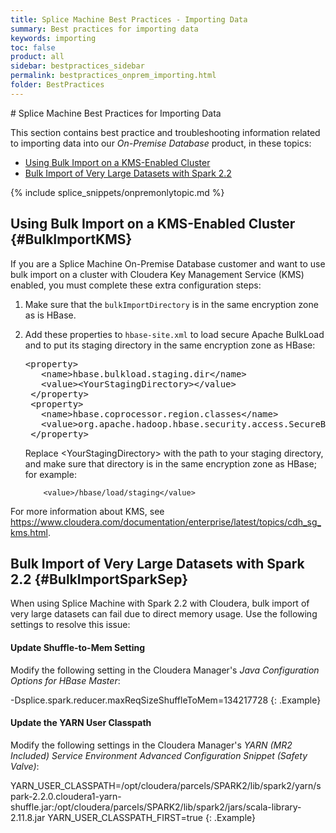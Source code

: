 ```yaml
---
title: Splice Machine Best Practices - Importing Data
summary: Best practices for importing data
keywords: importing
toc: false
product: all
sidebar: bestpractices_sidebar
permalink: bestpractices_onprem_importing.html
folder: BestPractices
---
```

<section>
<div class="TopicContent" data-swiftype-index="true" markdown="1">
# Splice Machine Best Practices for Importing Data

This section contains best practice and troubleshooting information related to importing  data into our *On-Premise Database* product, in these topics:

* [Using Bulk Import on a KMS-Enabled Cluster](#BulkImportKMS)
* [Bulk Import of Very Large Datasets with Spark 2.2](#BulkImportSparkSep)

{% include splice_snippets/onpremonlytopic.md %}

## Using Bulk Import on a KMS-Enabled Cluster {#BulkImportKMS}

If you are a Splice Machine On-Premise Database customer and want to use bulk import on a cluster with Cloudera Key Management Service (KMS) enabled, you must complete these extra configuration steps:

1. Make sure that the `bulkImportDirectory` is in the same encryption zone as is HBase.
2. Add these properties to `hbase-site.xml` to load secure Apache BulkLoad and to put its staging directory in the same encryption zone as HBase:
   <div class="preWrapperWide"><pre class="Plain">&lt;property&gt;
      &lt;name&gt;hbase.bulkload.staging.dir&lt;/name&gt;
      &lt;value&gt;<span class="HighlightedCode">&lt;YourStagingDirectory&gt;</span>&lt;/value&gt;
    &lt;/property&gt;
    &lt;property&gt;
      &lt;name&gt;hbase.coprocessor.region.classes&lt;/name&gt;
      &lt;value&gt;org.apache.hadoop.hbase.security.access.SecureBulkLoadEndpoint&lt;/value&gt;
    &lt;/property&gt;</pre>
   </div>

   Replace <span class="HighlightedCode">&lt;YourStagingDirectory&gt;</span> with the path to your staging directory, and make sure that directory is in the same encryption zone as HBase; for example:
   ````
       <value>/hbase/load/staging</value>
   ````

For more information about KMS, see <a href="https://www.cloudera.com/documentation/enterprise/latest/topics/cdh_sg_kms.html" target="_blank">https://www.cloudera.com/documentation/enterprise/latest/topics/cdh_sg_kms.html</a>.


## Bulk Import of Very Large Datasets with Spark 2.2  {#BulkImportSparkSep}

When using Splice Machine with Spark 2.2 with Cloudera, bulk import of very large datasets can fail due to direct memory usage. Use the following settings to resolve this issue:

#### Update Shuffle-to-Mem Setting

Modify the following setting in the Cloudera Manager's *Java Configuration Options for HBase Master*:

  <div class="preWrapperWide" markdown="1">
    -Dsplice.spark.reducer.maxReqSizeShuffleToMem=134217728
  {: .Example}
  </div>

#### Update the YARN User Classpath

Modify the following settings in the Cloudera Manager's *YARN (MR2 Included) Service Environment Advanced Configuration Snippet (Safety Valve)*:

  <div class="preWrapperWide" markdown="1">
    YARN_USER_CLASSPATH=/opt/cloudera/parcels/SPARK2/lib/spark2/yarn/spark-2.2.0.cloudera1-yarn-shuffle.jar:/opt/cloudera/parcels/SPARK2/lib/spark2/jars/scala-library-2.11.8.jar
    YARN_USER_CLASSPATH_FIRST=true
  {: .Example}
  </div>

</div>
</section>
